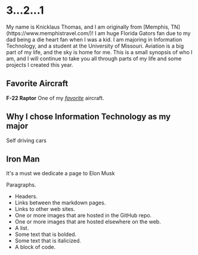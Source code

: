 <!DOCTYPE html>
<html>
<body>
<h1> 3...2...1 </h1>
<p>My name is Knicklaus Thomas, and I am originally from [Memphis, TN](https://www.memphistravel.com/)! I am huge Florida Gators fan due to my dad being a die heart fan when I was a kid. I am majoring in Information Technology, and a student at the University of Missouri. Aviation is a big part of my life, and the sky is home for me. This is a small synopsis of who I am, and I will continue to take you all through parts of my life and some projects I created this year. </p>
</body>
</html>

## Favorite Aircraft
**F-22 Raptor** One of my [*favorite*](https://en.wikipedia.org/wiki/Lockheed_Martin_F-22_Raptor)  aircraft.


## Why I chose Information Technology as my major
<p2> Self driving cars </p2>

## Iron Man
<p3> It's a must we dedicate a page to Elon Musk </p3>





 Paragraphs.
* Headers.
* Links between the markdown pages.
* Links to other web sites.
* One or more images that are hosted in the GitHub repo.
* One or more images that are hosted elsewhere on the web.
* A list.
* Some text that is bolded.
* Some text that is italicized.
* A block of code.
